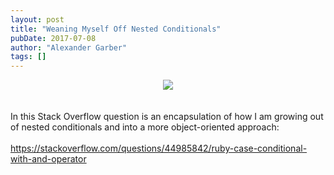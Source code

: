 ```yaml
---
layout: post
title: "Weaning Myself Off Nested Conditionals"
pubDate: 2017-07-08
author: "Alexander Garber"
tags: []
---
```


<div dir="ltr" style="text-align: left;" trbidi="on">
          <div class="separator" style="clear: both; text-align: center;"><a href="https://3.bp.blogspot.com/-fCi8gcn_eSw/WWDQBZCirwI/AAAAAAAATfo/fN9xNDaSI7UMhw7Akp396-KXnuL6JiOVwCLcBGAs/s1600/IF-THEN-ELSE-END_flowchart.svg.png" imageanchor="1" style="margin-left: 1em; margin-right: 1em;"><img border="0" data-original-height="277" data-original-width="220" src="https://3.bp.blogspot.com/-fCi8gcn_eSw/WWDQBZCirwI/AAAAAAAATfo/fN9xNDaSI7UMhw7Akp396-KXnuL6JiOVwCLcBGAs/s1600/IF-THEN-ELSE-END_flowchart.svg.png"></a></div>
          <div><br></div>
          <div><br></div>In this Stack Overflow question is an encapsulation of how I am growing out of nested conditionals and into a more object-oriented approach:<div><br></div>
          <div><a href="https://stackoverflow.com/questions/44985842/ruby-case-conditional-with-and-operator">https://stackoverflow.com/questions/44985842/ruby-case-conditional-with-and-operator</a></div>
        </div>
